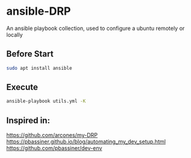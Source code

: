 # ansible-DRP

An ansible playbook collection, used to configure a ubuntu remotely or locally

## Before Start

```bash
sudo apt install ansible
```

## Execute

```bash
ansible-playbook utils.yml -K
```
## Inspired in:

https://github.com/arcones/my-DRP
https://pbassiner.github.io/blog/automating_my_dev_setup.html
https://github.com/pbassiner/dev-env
